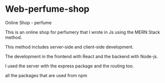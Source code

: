 # Web-perfume-shop
Online Shop - perfume

This is an online shop for perfumery that I wrote in Js using the MERN Stack method.

This method includes server-side and client-side development.

The development in the frontend with React and the backend with Node-js.

I used the server with the express package and the routing too.

all the packages that are used from npm
